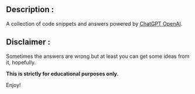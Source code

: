 ## Description :

A collection of code snippets and answers powered by [ChatGPT OpenAI](https://openai.com/blog/chatgpt/).

## Disclaimer :

Sometimes the answers are wrong but at least you can get some ideas from it, hopefully.

**This is strictly for educational purposes only.**

Enjoy!
